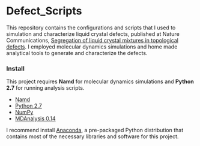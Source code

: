 # Defect_Scripts

This repository contains the configurations and scripts that I used to simulation and characterize liquid crystal defects, published at Nature Communications, [Segregation of liquid crystal mixtures in topological defects](https://www.nature.com/articles/ncomms15064). I employed molecular dynamics simulations and home made analytical tools to generate and characterize the defects.  

### Install

This project requires **Namd** for molecular dynamics simulations and **Python 2.7** for running analysis scripts. 

- [Namd](http://www.ks.uiuc.edu/Research/namd/)
- [Python 2.7](https://www.python.org/downloads/release/python-2713/)
- [NumPy](http://www.numpy.org/)
- [MDAnalysis 0.14](http://www.mdanalysis.org/)


I recommend install [Anaconda](https://www.continuum.io/downloads), a pre-packaged Python distribution that contains most of the necessary libraries and software for this project. 


